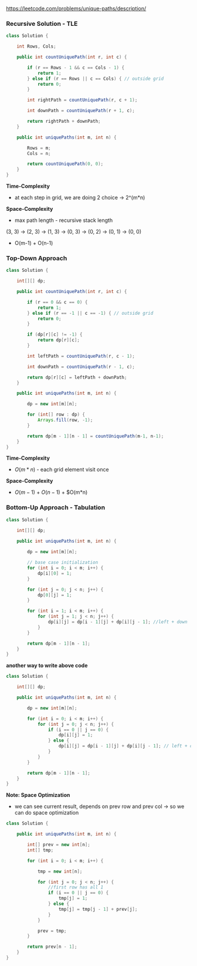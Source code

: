 https://leetcode.com/problems/unique-paths/description/

### Recursive Solution - TLE

```java
class Solution {

    int Rows, Cols;

    public int countUniquePath(int r, int c) {

        if (r == Rows - 1 && c == Cols - 1) {
            return 1;
        } else if (r == Rows || c == Cols) { // outside grid
            return 0;
        }

        int rightPath = countUniquePath(r, c + 1);

        int downPath = countUniquePath(r + 1, c);

        return rightPath + downPath;
    }

    public int uniquePaths(int m, int n) {

        Rows = m;
        Cols = n;

        return countUniquePath(0, 0);
    }
}
```

**Time-Complexity**

* at each step in grid, we are doing 2 choice &rarr; 2^(m*n)

**Space-Complexity**

* max path length - recursive stack length

(3, 3) &rarr; (2, 3) &rarr; (1, 3) &rarr; (0, 3) &rarr; (0, 2) &rarr; (0, 1) &rarr; (0, 0)

* O(m-1) + O(n-1)


### Top-Down Approach

```java
class Solution {

    int[][] dp;

    public int countUniquePath(int r, int c) {

        if (r == 0 && c == 0) {
            return 1;
        } else if (r == -1 || c == -1) { // outside grid
            return 0;
        }

        if (dp[r][c] != -1) {
            return dp[r][c];
        }

        int leftPath = countUniquePath(r, c - 1);

        int downPath = countUniquePath(r - 1, c);

        return dp[r][c] = leftPath + downPath;
    }

    public int uniquePaths(int m, int n) {

        dp = new int[m][n];

        for (int[] row : dp) {
            Arrays.fill(row, -1);
        }

        return dp[m - 1][n - 1] = countUniquePath(m-1, n-1);
    }
}
```

**Time-Complexity**

* $O(m*n)$ - each grid element visit once

**Space-Complexity**

* $O(m-1)$ + $O(n-1)$ + $O(m*n)

### Bottom-Up Approach - Tabulation

```java
class Solution {

    int[][] dp;
    
    public int uniquePaths(int m, int n) {

        dp = new int[m][n];

        // base case initialization
        for (int i = 0; i < m; i++) {
            dp[i][0] = 1;
        }

        for (int j = 0; j < n; j++) {
            dp[0][j] = 1;
        }

        for (int i = 1; i < m; i++) {
            for (int j = 1; j < n; j++) {
                dp[i][j] = dp[i - 1][j] + dp[i][j - 1]; //left + down
            }
        }

        return dp[m - 1][n - 1];
    }
}
```

**another way to write above code**

```java
class Solution {

    int[][] dp;

    public int uniquePaths(int m, int n) {

        dp = new int[m][n];

        for (int i = 0; i < m; i++) {
            for (int j = 0; j < n; j++) {
                if (i == 0 || j == 0) {
                    dp[i][j] = 1;
                } else {
                    dp[i][j] = dp[i - 1][j] + dp[i][j - 1]; // left + down
                }
            }
        }

        return dp[m - 1][n - 1];
    }
}
```

**Note: Space Optimization**

* we can see current result, depends on prev row and prev col &rarr; so we can do space optimization

```java
class Solution {

    public int uniquePaths(int m, int n) {

        int[] prev = new int[n];
        int[] tmp;

        for (int i = 0; i < m; i++) {

            tmp = new int[n];

            for (int j = 0; j < n; j++) {
                //first row has all 1
                if (i == 0 || j == 0) {
                    tmp[j] = 1;
                } else {
                    tmp[j] = tmp[j - 1] + prev[j];
                }
            }

            prev = tmp;
        }

        return prev[n - 1];
    }
}
```



